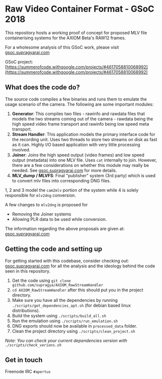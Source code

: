 # Raw Video Container Format - GSoC 2018

This repository hosts a working proof of concept for proposed MLV file containerising systems for the AXIOM Beta's RAW12 frames.

For a wholesome analysis of this GSoC work, please visit [gsoc.supragyaraj.com](gsoc.supragyaraj.com)

GSoC project: [https://summerofcode.withgoogle.com/projects/#4617058810068992](https://summerofcode.withgoogle.com/projects/#4617058810068992)

## What does the code do?

The source code compiles a few binaries and runs them to emulate the usage scenario of the camera. The following are some
important modules:

1. **Generator**: This compiles two files - rawinfo and rawdata files that models the two streams coming out
of the camera - rawdata being the high speed video frame transport and rawinfo being low speed meta transport.
2. **Stream Handler**: This application models the primary interface code for the recording unit. Uses two threads to
store two streams on disk as fast as it can. Highly I/O based application with very little processing involved.
3. **Joiner**: Joins the high speed output (video frames) and low speed output (metadata) into one MLV file. Uses `cat`
internally to join. However, there are a few considerations on whether this module may really be needed. See [gsoc.supragyaraj.com](gsoc.supragyaraj.com)
for more details.
4. **MLV_dump / MLVFS**: Final "publisher" system (3rd party) which is used to convert mlv files into corresponding DNG
files.

1, 2 and 3 model the `cam2mlv` portion of the system while 4 is solely responsible for `mlv2dng` conversion.

A few changes to `mlv2dng` is proposed for

- Removing the Joiner systems
- Allowing PLR data to be used while conversion.

The information regarding the above proposals are given at: [gsoc.supragyaraj.com](gsoc.supragyaraj.com)


## Getting the code and setting up

For getting started with this codebase, consider checking out: [gsoc.supragyaraj.com](gsoc.supragyaraj.com) for all the 
analysis and the ideology behind the code seen in this repository.

1. Get the code using `git clone github.com/supragya/AXIOM_RawStreamHandler`
2. `cd AXIOM_RawStreamHandler` after this should put you in the project directory.
3. Make sure you have all the dependencies by running `./scripts/get_dependencies_apt.sh` (for debian based linux distributions).
4. Build the system using `./scripts/build_all.sh`
5. Run the emulation using `./scripts/run_emulation.sh`
6. DNG exports should now be available in `processed_data` folder.
7. Clean the project directory using `./scripts/clean_project.sh`

*Note: You can check your current dependencies version with `./scripts/check_verions.sh`*


## Get in touch
Freenode IRC `#apertus`